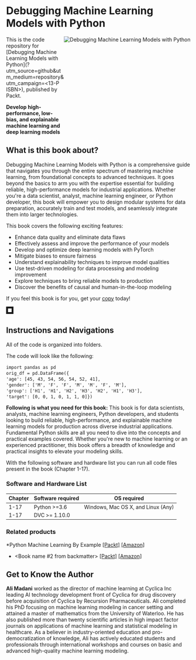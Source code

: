 # Debugging Machine Learning Models with Python

<a href="<Packtpub book link>?utm_source=github&utm_medium=repository&utm_campaign=<13-P ISBN>"><img src="https://static.packt-cdn.com/products/<13-P ISBN>/cover/smaller" alt="Debugging Machine Learning Models with Python" height="256px" align="right"></a>

This is the code repository for [Debugging Machine Learning Models with Python](<Packtpub book link>?utm_source=github&utm_medium=repository&utm_campaign=<13-P ISBN>), published by Packt.

**Develop high-performance, low-bias, and explainable machine learning and deep learning models**

## What is this book about?
Debugging Machine Learning Models with Python is a comprehensive guide that navigates you through the entire spectrum of mastering machine learning, from foundational concepts to advanced techniques. It goes beyond the basics to arm you with the expertise essential for building reliable, high-performance models for industrial applications. Whether you're a data scientist, analyst, machine learning engineer, or Python developer, this book will empower you to design modular systems for data preparation, accurately train and test models, and seamlessly integrate them into larger technologies.

This book covers the following exciting features: 
* Enhance data quality and eliminate data flaws
* Effectively assess and improve the performance of your models
* Develop and optimize deep learning models with PyTorch
* Mitigate biases to ensure fairness
* Understand explainability techniques to improve model qualities
* Use test-driven modeling for data processing and modeling improvement
* Explore techniques to bring reliable models to production
* Discover the benefits of causal and human-in-the-loop modeling

If you feel this book is for you, get your [copy](https://www.amazon.com/dp/1800208588) today!

<a href="https://www.packtpub.com/?utm_source=github&utm_medium=banner&utm_campaign=GitHubBanner"><img src="https://raw.githubusercontent.com/PacktPublishing/GitHub/master/GitHub.png" alt="https://www.packtpub.com/" border="5" /></a>

## Instructions and Navigations
All of the code is organized into folders.

The code will look like the following:
```
import pandas as pd
orig_df = pd.DataFrame({
'age': [45, 43, 54, 56, 54, 52, 41],
'gender': ['M', 'F', 'F', 'M', 'M', 'F', 'M'],
'group': ['H1', 'H1', 'H2', 'H3', 'H2', 'H1', 'H3'],
'target': [0, 0, 1, 0, 1, 1, 0]})
```

**Following is what you need for this book:**
This book is for data scientists, analysts, machine learning engineers, Python developers, and students looking to build reliable, high-performance, and explainable machine learning models for production across diverse industrial applications. Fundamental Python skills are all you need to dive into the concepts and practical examples covered. Whether you're new to machine learning or an experienced practitioner, this book offers a breadth of knowledge and practical insights to elevate your modeling skills.	

With the following software and hardware list you can run all code files present in the book (Chapter 1-17).

### Software and Hardware List

| Chapter  | Software required                                                                    | OS required                        |
| -------- | -------------------------------------------------------------------------------------| -----------------------------------|
| 1-17 		 |   							         Python >=3.6                                   			  | Windows, Mac OS X, and Linux (Any) |
|  1-17     |   			DVC >= 1.10.0	  |                                    |


### Related products <Other books you may enjoy>
*Python Machine Learning By Example [[Packt]](https://www.packtpub.com/product/python-machine-learning-by-example-third-edition/9781800209718) [[Amazon]](https://www.amazon.in/Python-Machine-Learning-Example-Hayden/dp/1783553111)

* <Book name #2 from backmatter> [[Packt]](https://www.packtpub.com/product/python-machine-learning-cookbook-second-edition/9781789808452) [[Amazon]](https://www.amazon.com/dp/<10P-ISBN>)

## Get to Know the Author
**Ali Madani** worked as the director of machine learning at Cyclica Inc leading AI technology development front of Cyclica for drug discovery before acquisition of Cyclica by Recursion Pharmaceuticals. Ali completed his PhD focusing on machine learning modeling in cancer setting and attained a master of mathematics from the University of Waterloo. He has also published more than twenty scientific articles in high impact factor journals on applications of machine learning and statistical modeling in healthcare. As a believer in industry-oriented education and pro-democratization of knowledge, Ali has actively educated students and professionals through international workshops and courses on basic and advanced high-quality machine learning modeling.


